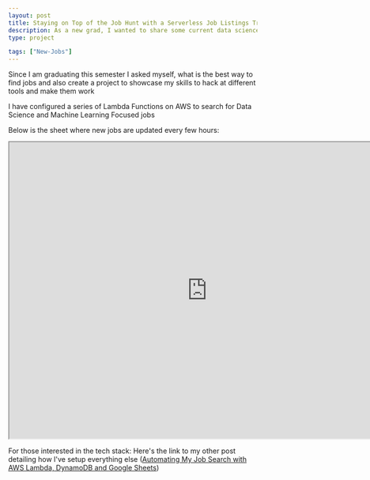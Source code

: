 ```yaml
---
layout: post
title: Staying on Top of the Job Hunt with a Serverless Job Listings Tracker
description: As a new grad, I wanted to share some current data science and machine learning job opportunities that may be of interest to others in their search. In this post, I provide a dynamically updated spreadsheet populated by my customized job finder built on AWS Lambda. The tracker scrapes listings from multiple sites and collates relevant openings tailored to skills that new graduates likely possess. By automating the search and centralizing the results, I'm able to maintain this frequently refreshed board listings. Whether you're looking to apply or just exploring openings, feel free to browse opportunities and bookmark for future reference. I briefly cover the serverless implementation that powers this continuous discovery. My goal is paying it forward by helping fellow new grads kickstart their job hunt.
type: project

tags: ["New-Jobs"]
---
```


Since I am graduating this semester I asked myself, what is the best way to find jobs and also create a project to showcase my skills to hack at different tools and make them work


I have configured a series of Lambda Functions on AWS to search for Data Science and Machine Learning Focused jobs

Below is the sheet where new jobs are updated every few hours:
<iframe src="https://docs.google.com/spreadsheets/d/e/2PACX-1vQ2ggc46Mi0VCo-46Dx0Z01UK84_fMtlU3FJCRrR0RHSTX9dg0rF6G109R5PnkLLfxY7NObY-OnJpIF/pubhtml?gid=0&amp;single=true&amp;widget=true&amp;headers=false" width="800px" height="600px"></iframe>


For those interested in the tech stack: Here's the link to my other post detailing how I've setup everything else
(<a href = "{{site.url}}/2023/08/27/finding-new-jobs-using-aws-lambda" target="_blank">Automating My Job Search with AWS Lambda, DynamoDB and Google Sheets</a>)